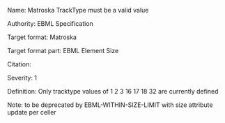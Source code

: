 Name: Matroska TrackType must be a valid value

Authority: EBML Specification

Target format: Matroska

Target format part: EBML Element Size

Citation: 

Severity: 1

Definition: Only tracktype values of 1 2 3 16 17 18 32 are currently defined

Note: to be deprecated by EBML-WITHIN-SIZE-LIMIT with size attribute update per celler

